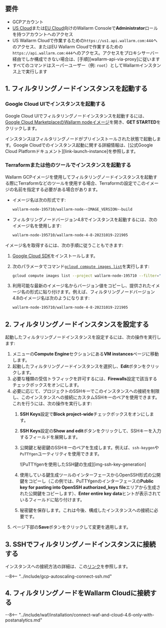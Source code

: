 ## 要件

* GCPアカウント
* [US Cloud](https://us1.my.wallarm.com/)または[EU Cloud](https://my.wallarm.com/)向けのWallarm Consoleで**Administrator**ロールを持つアカウントへのアクセス
* US Wallarm Cloudで作業するための`https://us1.api.wallarm.com:444`へのアクセス、またはEU Wallarm Cloudで作業するための`https://api.wallarm.com:444`へのアクセス。アクセスをプロキシサーバー経由でしか構成できない場合は、[手順][wallarm-api-via-proxy]に従います
* すべてのコマンドはスーパーユーザー（例: `root`）としてWallarmインスタンス上で実行します

## 1. フィルタリングノードインスタンスを起動する

### Google Cloud UIでインスタンスを起動する

Google Cloud UIでフィルタリングノードインスタンスを起動するには、[Google Cloud MarketplaceのWallarm nodeイメージ](https://console.cloud.google.com/launcher/details/wallarm-node-195710/wallarm-node)を開き、**GET STARTED**をクリックします。

インスタンスはフィルタリングノードがプリインストールされた状態で起動します。Google Cloudでのインスタンス起動に関する詳細情報は、[公式Google Cloud Platformドキュメント][link-launch-instance]を参照します。

### Terraformまたは他のツールでインスタンスを起動する

Wallarm GCPイメージを使用してフィルタリングノードインスタンスを起動する際にTerraformなどのツールを使用する場合、Terraformの設定でこのイメージの名前を指定する必要がある場合があります。

* イメージ名は次の形式です:

    ```bash
    wallarm-node-195710/wallarm-node-<IMAGE_VERSION>-build
    ```
* フィルタリングノードバージョン4.8でインスタンスを起動するには、次のイメージ名を使用します:

    ```bash
    wallarm-node-195710/wallarm-node-4-8-20231019-221905
    ```

イメージ名を取得するには、次の手順に従うこともできます:

1. [Google Cloud SDK](https://cloud.google.com/sdk/docs/install)をインストールします。
2. 次のパラメータでコマンド[`gcloud compute images list`](https://cloud.google.com/sdk/gcloud/reference/compute/images/list)を実行します:

    ```bash
    gcloud compute images list --project wallarm-node-195710 --filter="name~'wallarm-node-4-8-*'" --no-standard-images
    ```
3. 利用可能な最新のイメージ名からバージョン値をコピーし、提供されたイメージ名の形式に貼り付けます。例えば、フィルタリングノードバージョン4.8のイメージ名は次のようになります:

    ```bash
    wallarm-node-195710/wallarm-node-4-8-20231019-221905
    ```

## 2. フィルタリングノードインスタンスを設定する

起動したフィルタリングノードインスタンスを設定するには、次の操作を実行します:

1. メニューの**Compute Engine**セクションにある**VM instances**ページに移動します。
2. 起動したフィルタリングノードインスタンスを選択し、**Edit**ボタンをクリックします。
3. 必要な種類の受信トラフィックを許可するには、**Firewalls**設定で該当するチェックボックスをオンにします。
4. 必要に応じて、プロジェクトのSSHキーでこのインスタンスへの接続を制限し、このインスタンスへの接続にカスタムSSHキーのペアを使用できます。これを行うには、次の操作を実行します:
    1. **SSH Keys**設定で**Block project-wide**チェックボックスをオンにします。
    2. **SSH Keys**設定の**Show and edit**ボタンをクリックして、SSHキーを入力するフィールドを展開します。
    3. 公開鍵と秘密鍵のSSHキーのペアを生成します。例えば、`ssh-keygen`や`PuTTYgen`ユーティリティを使用できます。
       
        ![PuTTYgenを使用したSSH鍵の生成][img-ssh-key-generation]

    4. 使用している鍵生成ツールのインターフェースからOpenSSH形式の公開鍵をコピーし（この例では、PuTTYgenのインターフェースの**Public key for pasting into OpenSSH authorized_keys file**エリアから生成された公開鍵をコピーします）、**Enter entire key data**ヒントが表示されているフィールドに貼り付けます。
    5. 秘密鍵を保存します。これは今後、構成したインスタンスへの接続に必要です。
5. ページ下部の**Save**ボタンをクリックして変更を適用します。 

## 3. SSHでフィルタリングノードインスタンスに接続する

インスタンスへの接続方法の詳細は、この[リンク](https://cloud.google.com/compute/docs/instances/connecting-to-instance)を参照します。

--8<-- "../include/gcp-autoscaling-connect-ssh.md"

## 4. フィルタリングノードをWallarm Cloudに接続する

--8<-- "../include/waf/installation/connect-waf-and-cloud-4.6-only-with-postanalytics.md"